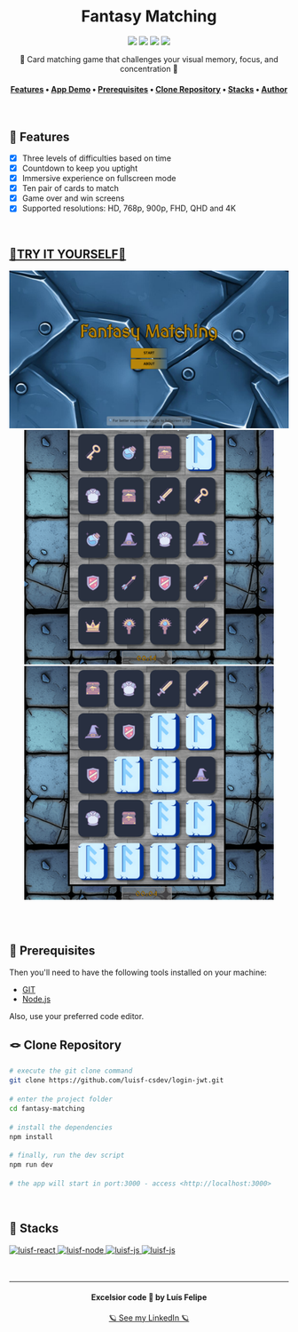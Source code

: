 <h1 align="center">Fantasy Matching</h1>
<div align="center">
    <img src="https://img.shields.io/github/license/luisf-csdev/fantasy-matching">
    <img src="https://img.shields.io/github/stars/luisf-csdev/fantasy-matching">
    <img src="https://img.shields.io/github/forks/luisf-csdev/fantasy-matching">
    <a href="https://twitter.com/luisf_csdev/status/1595238218785591296" target="_blank" rel="noreferrer noopener">
        <img src="https://img.shields.io/twitter/url?label=Fantasy%20Matching&logoColor=%23B8860B&style=social&url=https%3A%2F%2Ftwitter.com%2Fluisf_csdev%2Fstatus%2F1595238218785591296">
    </a>
</div>
<p align="center">🐲 Card matching game that challenges your visual memory, focus, and concentration 🎴</p>

<h4 align="center">
    <a href="#-features">Features</a> •
    <a href="#try-it-yourself">App Demo</a> •
    <a href="#-prerequisites">Prerequisites</a> •
    <a href="#-clone-repository">Clone Repository</a> •
    <a href="#-stacks">Stacks</a> •
    <a href="#excelsior-code--by-luís-felipe">Author</a>
</h4>
<br>

## 📌 Features
- [x] Three levels of difficulties based on time
- [x] Countdown to keep you uptight
- [x] Immersive experience on fullscreen mode
- [x] Ten pair of cards to match
- [x] Game over and win screens
- [x] Supported resolutions: HD, 768p, 900p, FHD, QHD and 4K
<br>

## [🐲TRY IT YOURSELF🐲](https://fantasy-matching-react.netlify.app/)
<div align="center">
    <img alt="print" width="900rem"  src="./github/fantasy-matching-print1.png">
    <img alt="gif-1" width="450rem"  src="./github/fantasy-matching-gif1.gif">
    <img alt="gif-2" width="450rem"  src="./github/fantasy-matching-gif2.gif">
</div>

## 
<br>

## 💾 Prerequisites
Then you'll need to have the following tools installed on your machine:
- [GIT](https://git-scm.com/)
- [Node.js](https://nodejs.org/)

Also, use your preferred code editor.
<br>

## 🪢 Clone Repository
```bash
# execute the git clone command
git clone https://github.com/luisf-csdev/login-jwt.git

# enter the project folder
cd fantasy-matching

# install the dependencies
npm install

# finally, run the dev script
npm run dev

# the app will start in port:3000 - access <http://localhost:3000>
```
<br>

## 💽 Stacks
<span>
    <a href='https://reactjs.org/'>
        <img alt="luisf-react" height="50rem"
            src="https://img.shields.io/badge/React-20232A?style=for-the-badge&logo=react&logoColor=61DAFB"
        />
    </a>
    <a href='https://nodejs.org/'>
        <img alt="luisf-node" height="50rem"
            src="https://img.shields.io/badge/Node.js-43853D?style=for-the-badge&logo=node.js&logoColor=white"
        />
    </a>   
    <a href='https://www.javascript.com/'>
        <img alt="luisf-js" height="50rem" 
            src="https://img.shields.io/badge/JavaScript-323330?style=for-the-badge&logo=javascript&logoColor=F7DF1E"
        />
    </a>
    <a href='https://developer.mozilla.org/en-US/docs/Web/CSS'>
        <img alt="luisf-js" height="50rem" 
            src="https://img.shields.io/badge/CSS3-1572B6?style=for-the-badge&logo=css3&logoColor=white" 
        />
    </a>
</span><br><br><br>

<hr>
<div align="center">
<h4>Excelsior code 💙 by Luís Felipe</h4>
 
[🪐 See my LinkedIn 🪐](https://www.linkedin.com/in/luisf-csdev/)
</div>
